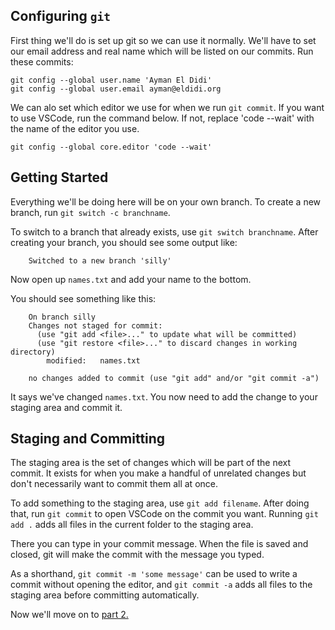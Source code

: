 Configuring `git`
-----------------

First thing we'll do is set up git so we can use it normally. We'll have to set
our email address and real name which will be listed on our commits. Run these
commits:

```
git config --global user.name 'Ayman El Didi'
git config --global user.email ayman@eldidi.org
```

We can alo set which editor we use for when we run `git commit`. If you want to
use VSCode, run the command below. If not, replace 'code --wait' with the name
of the editor you use.

```
git config --global core.editor 'code --wait'
```

Getting Started
---------------

Everything we'll be doing here will be on your own branch. To create a new
branch, run `git switch -c branchname`.

To switch to a branch that already exists, use `git switch branchname`.
After creating your branch, you should see some output like:

        Switched to a new branch 'silly'

Now open up `names.txt` and add your name to the bottom.

You should see something like this:

        On branch silly
        Changes not staged for commit:
          (use "git add <file>..." to update what will be committed)
          (use "git restore <file>..." to discard changes in working directory)
        	modified:   names.txt

        no changes added to commit (use "git add" and/or "git commit -a")

It says we've changed `names.txt`. You now need to add the change to your
staging area and commit it.

Staging and Committing
----------------------

The staging area is the set of changes which will be part of the next commit.
It exists for when you make a handful of unrelated changes but don't
necessarily want to commit them all at once.

To add something to the staging area, use `git add filename`. After doing that,
run `git commit` to open VSCode on the commit you want. Running `git add .`
adds all files in the current folder to the staging area.

There you can type in your commit message. When the file is saved and closed,
git will make the commit with the message you typed.

As a shorthand, `git commit -m 'some message'` can be used to write a commit
without opening the editor, and `git commit -a` adds all files to the staging
area before committing automatically.

Now we'll move on to [part 2.](/part-2.md)
